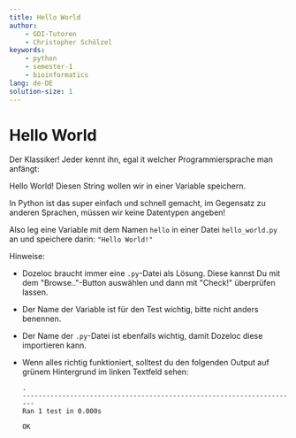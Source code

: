 ```yaml
---
title: Hello World
author:
    - GDI-Tutoren
    - Christopher Schölzel
keywords:
    - python
    - semester-1
    - bioinformatics
lang: de-DE
solution-size: 1
---
```


# Hello World

Der Klassiker! Jeder kennt ihn, egal it welcher Programmiersprache man anfängt:

Hello World! Diesen String wollen wir in einer Variable speichern.

In Python ist das super einfach und schnell gemacht, im Gegensatz zu anderen Sprachen, müssen wir keine Datentypen angeben!

Also leg eine Variable mit dem Namen `hello` in einer Datei `hello_world.py` an und speichere darin: `"Hello World!"`

Hinweise: 
* Dozeloc braucht immer eine `.py`-Datei als Lösung.
    Diese kannst Du mit dem "Browse.."-Button auswählen und dann mit "Check!" überprüfen lassen.
* Der Name der Variable ist für den Test wichtig, bitte nicht anders benennen.
* Der Name der `.py`-Datei ist ebenfalls wichtig, damit Dozeloc diese importieren kann.
* Wenn alles richtig funktioniert, solltest du den folgenden Output auf grünem Hintergrund im linken Textfeld sehen:

    ```
    .
    ----------------------------------------------------------------------
    Ran 1 test in 0.000s

    OK
    ```